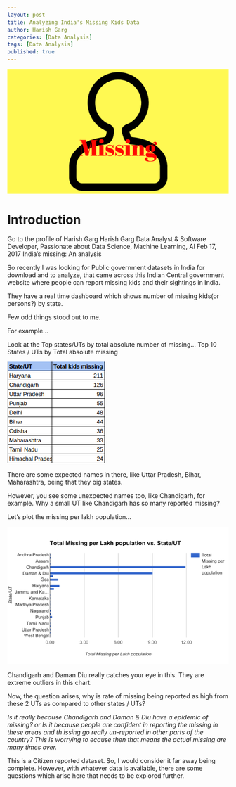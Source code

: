 ```yaml
---
layout: post
title: Analyzing India's Missing Kids Data 
author: Harish Garg
categories: [Data Analysis]
tags: [Data Analysis]
published: true
---
```


![Cover Image](/assets/images/missing.png)

# Introduction

Go to the profile of Harish Garg
Harish Garg
Data Analyst & Software Developer, Passionate about Data Science, Machine Learning, AI
Feb 17, 2017
India’s missing: An analysis

So recently I was looking for Public government datasets in India for download and to analyze, that came across this Indian Central government website where people can report missing kids and their sightings in India.

They have a real time dashboard which shows number of missing kids(or persons?) by state.

Few odd things stood out to me.

For example…

Look at the Top states/UTs by total absolute number of missing…
Top 10 States / UTs by Total absolute missing

![Missing Kids by State](/assets/images/missing-kids02.png)

There are some expected names in there, like Uttar Pradesh, Bihar, Maharashtra, being that they big states.

However, you see some unexpected names too, like Chandigarh, for example. Why a small UT like Chandigarh has so many reported missing?

Let’s plot the missing per lakh population…

![Plot - Missing Kids by State](/assets/images/missing-kids03.png)

Chandigarh and Daman Diu really catches your eye in this. They are extreme outliers in this chart.

Now, the question arises, why is rate of missing being reported as high from these 2 UTs as compared to other states / UTs?

*Is it really because Chandigarh and Daman & Diu have a epidemic of missing? or Is it because people are confident in reporting the missing in these areas and th issing go really un-reported in other parts of the country? This is worrying to ecause then that means the actual missing are many times over.*

This is a Citizen reported dataset. So, I would consider it far away being complete. However, with whatever data is available, there are some questions which arise here that needs to be explored further.